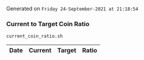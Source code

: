 Generated on `Friday 24-September-2021 at 21:18:54`

### Current to Target Coin Ratio
`current_coin_ratio.sh`

Date|Current|Target|Ratio
---|---|---|---
